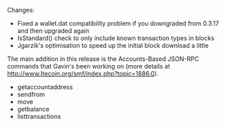 Changes:
* Fixed a wallet.dat compatibility problem if you downgraded from 0.3.17 and then upgraded again
* IsStandard() check to only include known transaction types in blocks
* Jgarzik's optimisation to speed up the initial block download a little

The main addition in this release is the Accounts-Based JSON-RPC commands that Gavin's been working on (more details at http://www.Itecoin.org/smf/index.php?topic=1886.0).  
* getaccountaddress
* sendfrom
* move
* getbalance
* listtransactions
